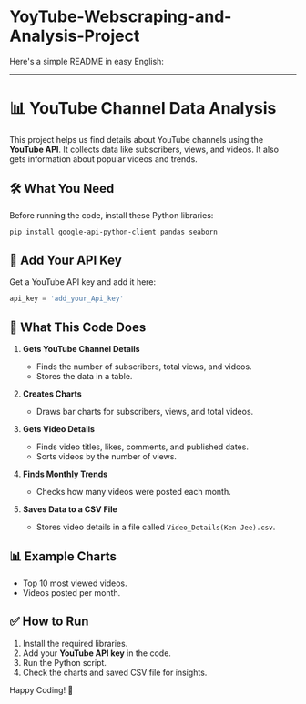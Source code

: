 # YoyTube-Webscraping-and-Analysis-Project
Here's a simple README in easy English:  

---

# 📊 YouTube Channel Data Analysis  

This project helps us find details about YouTube channels using the **YouTube API**. It collects data like subscribers, views, and videos. It also gets information about popular videos and trends.  

## 🛠 What You Need  

Before running the code, install these Python libraries:  

```bash
pip install google-api-python-client pandas seaborn
```

## 🔑 Add Your API Key  

Get a YouTube API key and add it here:  

```python
api_key = 'add_your_Api_key'
```

## 📌 What This Code Does  

1. **Gets YouTube Channel Details**  
   - Finds the number of subscribers, total views, and videos.  
   - Stores the data in a table.  

2. **Creates Charts**  
   - Draws bar charts for subscribers, views, and total videos.  

3. **Gets Video Details**  
   - Finds video titles, likes, comments, and published dates.  
   - Sorts videos by the number of views.  

4. **Finds Monthly Trends**  
   - Checks how many videos were posted each month.  

5. **Saves Data to a CSV File**  
   - Stores video details in a file called `Video_Details(Ken Jee).csv`.  

## 📊 Example Charts  

- Top 10 most viewed videos.  
- Videos posted per month.  

## ✅ How to Run  

1. Install the required libraries.  
2. Add your **YouTube API key** in the code.  
3. Run the Python script.  
4. Check the charts and saved CSV file for insights.  

Happy Coding! 🚀
